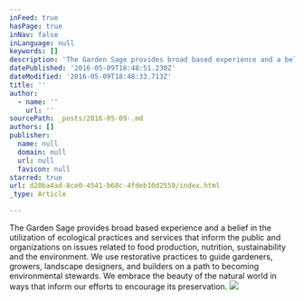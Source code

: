 ```yaml
---
inFeed: true
hasPage: true
inNav: false
inLanguage: null
keywords: []
description: 'The Garden Sage provides broad based experience and a belief in the utilization of ecological practices and services that inform the public and organizations on issues related to food production, nutrition, sustainability and the environment. We use restorative practices to guide gardeners, growers, landscape designers, and builders on a path to becoming environmental stewards. We embrace the beauty of the natural world in ways that inform our efforts to encourage its preservation.'
datePublished: '2016-05-09T18:48:51.230Z'
dateModified: '2016-05-09T18:48:33.713Z'
title: ''
author:
  - name: ''
    url: ''
sourcePath: _posts/2016-05-09-.md
authors: []
publisher:
  name: null
  domain: null
  url: null
  favicon: null
starred: true
url: d20ba4ad-8ce0-4541-b68c-4fdeb10d2559/index.html
_type: Article

---
```

The Garden Sage provides broad based experience and a belief in the utilization of ecological practices and services that inform the public and organizations on issues related to food production, nutrition, sustainability and the environment. We use restorative practices to guide gardeners, growers, landscape designers, and builders on a path to becoming environmental stewards. We embrace the beauty of the natural world in ways that inform our efforts to encourage its preservation.
![](https://the-grid-user-content.s3-us-west-2.amazonaws.com/8551500c-cfd3-491e-ae7e-3b303b004154.jpg)